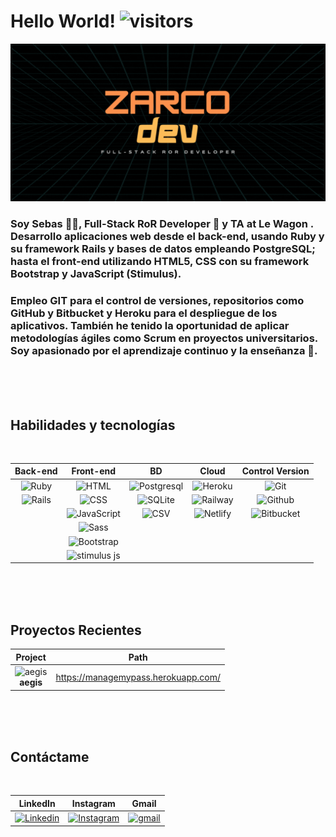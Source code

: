 # Hello World! ![visitors](https://visitor-badge.glitch.me/badge?page_id=zarco-dev&left_color=black&right_color=yellow)

![portada](hello.gif)

### Soy Sebas 🧒🏼, Full-Stack RoR Developer 🔸 y TA at Le Wagon . Desarrollo aplicaciones web desde el back-end, usando Ruby y su framework Rails y bases de datos empleando PostgreSQL; hasta el front-end utilizando HTML5, CSS con su framework Bootstrap y JavaScript (Stimulus).

### Empleo GIT para el control de versiones, repositorios como GitHub y Bitbucket y Heroku para el despliegue de los aplicativos. También he tenido la oportunidad de aplicar metodologías ágiles como Scrum en proyectos universitarios. Soy apasionado por el aprendizaje continuo y la enseñanza 💛.

<br><br><br>

## Habilidades y tecnologías

<br>

| Back-end | Front-end | BD | Cloud | Control Version |
| :------: | :-------: | :-: | :--: | :----------------------------: |
|![Ruby](https://img.icons8.com/color/40/ruby-programming-language.png "Ruby") | ![HTML](https://img.icons8.com/color/45/html-5--v1.png "HTML") | ![Postgresql](https://img.icons8.com/color/45/postgreesql.png "Postgresql") | ![Heroku](https://img.icons8.com/color/45/heroku.png "Heroku") | ![Git](https://img.icons8.com/color/45/git.png "Git")
|![Rails](https://img.icons8.com/external-tal-revivo-color-tal-revivo/50/external-rails-a-server-side-web-application-framework-written-in-ruby-logo-color-tal-revivo.png "Ruby on Rails") | ![CSS](https://img.icons8.com/fluency/45/css3.png "CSS") | ![SQLite](https://cdn.icon-icons.com/icons2/2107/PNG/48/file_type_sqlite_icon_130153.png "SQLite") | ![Railway](https://img.icons8.com/external-konkapp-flat-konkapp/45/external-railway-japan-konkapp-flat-konkapp.png "Railway") | ![Github](https://img.icons8.com/dusk/45/github.png "GitHub")
| | ![JavaScript](https://img.icons8.com/fluency/45/javascript.png "JavaScript") | ![CSV](https://img.icons8.com/parakeet/45/csv.png "CSV") | ![Netlify](https://img.icons8.com/external-tal-revivo-color-tal-revivo/45/external-netlify-a-cloud-computing-company-that-offers-hosting-and-serverless-backend-services-for-static-websites-logo-color-tal-revivo.png "Netlify") | ![Bitbucket](https://img.icons8.com/doodle/45/bitbucket-new.png "Bitbucket")
| | ![Sass](https://img.icons8.com/color/50/sass.png "Sass")
| | ![Bootstrap](https://img.icons8.com/color/50/bootstrap.png "Bootstrap")
| | <img src="https://seeklogo.com/images/S/stimulus-logo-00C9C155E0-seeklogo.com.png" alt="stimulus js" width="40" title="Stimulus.js">


<br><br><br>

## Proyectos Recientes


| Project | Path |
|:---:|:---:|
| <div>![aegis](https://i.imgur.com/d5ORGtK.png) <br> <b>aegis</b> </div> | https://managemypass.herokuapp.com/ |



<br><br><br>

## Contáctame

<br>

| LinkedIn | Instagram | Gmail |
|:---:|:---:|:---:|
| [![Linkedin](https://img.icons8.com/color/48/linkedin-circled--v1.png)](https://www.linkedin.com/in/sebasrestrepo/) | [![Instagram](https://img.icons8.com/fluency/48/instagram-new.png)](https://www.instagram.com/z.a.r.c.o/?hl=es-la) | [![gmail](https://img.icons8.com/color-glass/48/gmail.png)](https://mail.google.com/mail/u/1/?ogbl#inbox?compose=CllgCHrhTWCBJBnxnpqnzbsgCNJppJZSWcxSLtxsctRlGtrSBFpVHCCfcVDXfpZqcPKTLHDrPnq) |
